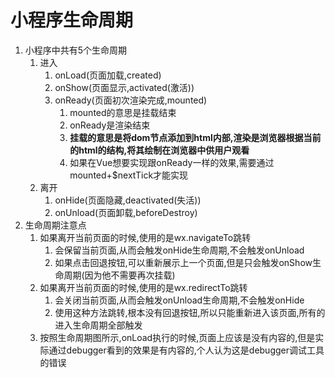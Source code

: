 # 小程序生命周期

1. 小程序中共有5个生命周期
   1. 进入
      1. onLoad(页面加载,created)
      2. onShow(页面显示,activated(激活))
      3. onReady(页面初次渲染完成,mounted)
         1. mounted的意思是挂载结束
         2. onReady是渲染结束
         3. **挂载的意思是将dom节点添加到html内部,渲染是浏览器根据当前的html的结构,将其绘制在浏览器中供用户观看**
         4. 如果在Vue想要实现跟onReady一样的效果,需要通过mounted+$nextTick才能实现
   2. 离开
      1. onHide(页面隐藏,deactivated(失活))
      2. onUnload(页面卸载,beforeDestroy)
2. 生命周期注意点
   1. 如果离开当前页面的时候,使用的是wx.navigateTo跳转
      1. 会保留当前页面,从而会触发onHide生命周期,不会触发onUnload
      2. 如果点击回退按钮,可以重新展示上一个页面,但是只会触发onShow生命周期(因为他不需要再次挂载)
   2. 如果离开当前页面的时候,使用的是wx.redirectTo跳转
      1. 会关闭当前页面,从而会触发onUnload生命周期,不会触发onHide
      2. 使用这种方法跳转,根本没有回退按钮,所以只能重新进入该页面,所有的进入生命周期全部触发
   3. 按照生命周期图所示,onLoad执行的时候,页面上应该是没有内容的,但是实际通过debugger看到的效果是有内容的,个人认为这是debugger调试工具的错误

